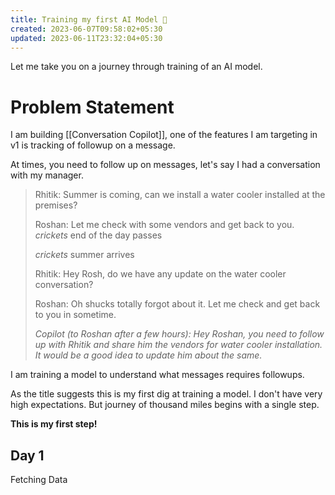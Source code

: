 ```yaml
---
title: Training my first AI Model 🤖
created: 2023-06-07T09:58:02+05:30
updated: 2023-06-11T23:32:04+05:30
---
```


Let me take you on a journey through training of an AI model.

# Problem Statement

I am building [[Conversation Copilot]], one of the features I am targeting in v1 is tracking of followup on a message.

At times, you need to follow up on messages, let's say I had a conversation with my manager.

> Rhitik: Summer is coming, can we install a water cooler installed at the premises?
> 
> Roshan:  Let me check with some vendors and get back to you.
> *crickets* end of the day passes
> 
> *crickets* summer arrives
> 
> Rhitik: Hey Rosh, do we have any update on the water cooler conversation?
> 
> Roshan: Oh shucks totally forgot about it. Let me check and get back to you in sometime.
> 
> *Copilot (to Roshan after a few hours): Hey Roshan, you need to follow up with Rhitik and share him the vendors for water cooler installation. It would be a good idea to update him about the same.*

I am training a model to understand what messages requires followups.

As the title suggests this is my first dig at training a model. I don't have very high expectations. But journey of thousand miles begins with a single step.

**This is my first step!**


## Day 1

Fetching Data